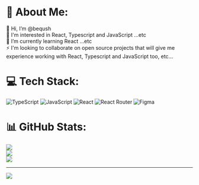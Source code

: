 # 💫 About Me:
👋 Hi, I’m @beqush<br>👀 I'm interested in React, Typescript and JavaScript ...etc<br>🌱 I’m currently learning React ...etc<br>⚡ I'm looking to collaborate on open source projects that will give me experience working with React, Typescript and JavaScript too, etc...


# 💻 Tech Stack:
![TypeScript](https://img.shields.io/badge/typescript-%23007ACC.svg?style=for-the-badge&logo=typescript&logoColor=white) ![JavaScript](https://img.shields.io/badge/javascript-%23323330.svg?style=for-the-badge&logo=javascript&logoColor=%23F7DF1E) ![React](https://img.shields.io/badge/react-%2320232a.svg?style=for-the-badge&logo=react&logoColor=%2361DAFB) ![React Router](https://img.shields.io/badge/React_Router-CA4245?style=for-the-badge&logo=react-router&logoColor=white) ![Figma](https://img.shields.io/badge/figma-%23F24E1E.svg?style=for-the-badge&logo=figma&logoColor=white)
# 📊 GitHub Stats:
![](https://github-readme-stats.vercel.app/api?username=beqush&theme=dark&hide_border=true&include_all_commits=false&count_private=false)<br/>
![](https://github-readme-streak-stats.herokuapp.com/?user=beqush&theme=dark&hide_border=true)<br/>
![](https://github-readme-stats.vercel.app/api/top-langs/?username=beqush&theme=dark&hide_border=true&include_all_commits=false&count_private=false&layout=compact)

---
[![](https://visitcount.itsvg.in/api?id=beqush&icon=0&color=0)](https://visitcount.itsvg.in)

<!-- Proudly created with GPRM ( https://gprm.itsvg.in ) -->
